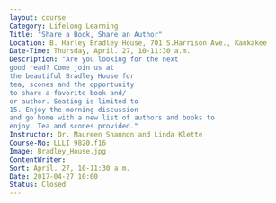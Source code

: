 ```yaml
---
layout: course
Category: Lifelong Learning
Title: "Share a Book, Share an Author"
Location: B. Harley Bradley House, 701 S.Harrison Ave., Kankakee
Date-Time: Thursday, April. 27, 10-11:30 a.m.
Description: "Are you looking for the next
good read? Come join us at
the beautiful Bradley House for
tea, scones and the opportunity
to share a favorite book and/
or author. Seating is limited to
15. Enjoy the morning discussion
and go home with a new list of authors and books to
enjoy. Tea and scones provided."
Instructor: Dr. Maureen Shannon and Linda Klette
Course-No: LLLI 9820.f16
Image: Bradley_House.jpg
ContentWriter:
Sort: April. 27, 10-11:30 a.m.
Date: 2017-04-27 10:00
Status: Closed
---
```

